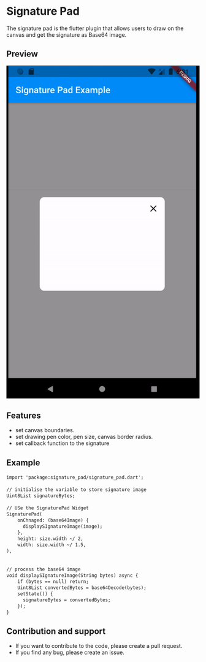 # Signature Pad

The signature pad is the flutter plugin that allows users to draw on the canvas and get the signature as Base64 image. 

## Preview
![Preview](screenshots/output.gif)

## Features
* set canvas boundaries.
* set drawing pen color, pen size, canvas border radius.
* set callback function to the signature


## Example 
```
import 'package:signature_pad/signature_pad.dart';

// initialise the variable to store signature image
Uint8List signatureBytes;

// USe the SignaturePad Widget
SignaturePad(
    onChnaged: (base64Image) {
      displaySIgnatureImage(image);
    },
    height: size.width ~/ 2,
    width: size.width ~/ 1.5,
),


// process the base64 image 
void displaySIgnatureImage(String bytes) async {
    if (bytes == null) return;
    Uint8List convertedBytes = base64Decode(bytes);
    setState(() {
      signatureBytes = convertedBytes;
    });
}
```

## Contribution and support
- If you want to contribute to the code, please create a pull request. 
- If you find any bug, please create an issue.
